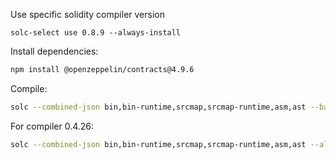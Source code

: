 Use specific solidity compiler version
```
solc-select use 0.8.9 --always-install
```


Install dependencies:
```bash
npm install @openzeppelin/contracts@4.9.6               
```

Compile:
```bash 
solc --combined-json bin,bin-runtime,srcmap,srcmap-runtime,asm,ast --base-path . --include-path ./node_modules/ .\Contracts\Agency.sol > output.json
```

For compiler 0.4.26:
```bash
solc --combined-json bin,bin-runtime,srcmap,srcmap-runtime,asm,ast --allow-paths ./node_modules/ ./Contracts/Government.sol > output.json
```